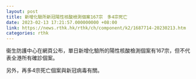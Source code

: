 ```yaml
---
layout: post
title: 新增化驗所新冠陽性核酸檢測個案167宗　多4宗死亡
date: 2023-02-13 17:21:57.000000000 +08:00
link: https://news.rthk.hk/rthk/ch/component/k2/1687714-20230213.htm
categories: rthk
---
```


衞生防護中心在網頁公布，單日新增化驗所的陽性核酸檢測個案有167宗，但不代表全港所有確診個案。

另外，再多4宗死亡個案與新冠病毒有關。
